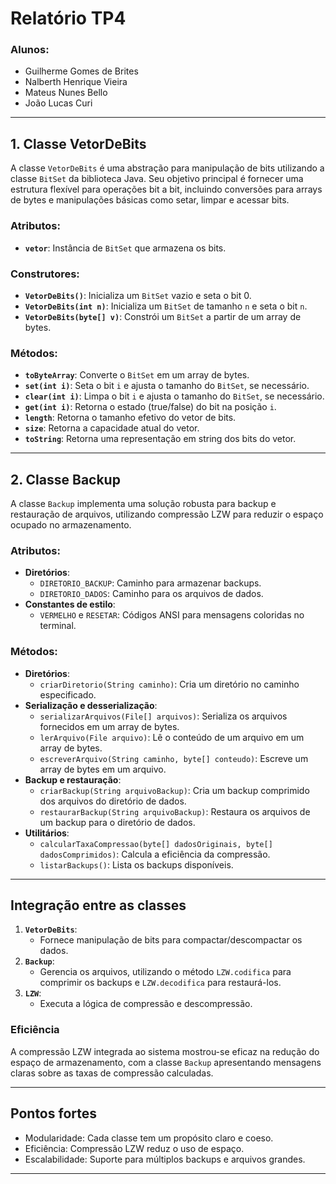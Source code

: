 # **Relatório TP4**

### **Alunos:**
- Guilherme Gomes de Brites  
- Nalberth Henrique Vieira  
- Mateus Nunes Bello  
- João Lucas Curi  

---

## **1. Classe VetorDeBits**

A classe `VetorDeBits` é uma abstração para manipulação de bits utilizando a classe `BitSet` da biblioteca Java. Seu objetivo principal é fornecer uma estrutura flexível para operações bit a bit, incluindo conversões para arrays de bytes e manipulações básicas como setar, limpar e acessar bits.

### **Atributos**:
- **`vetor`**: Instância de `BitSet` que armazena os bits.

### **Construtores**:
- **`VetorDeBits()`**: Inicializa um `BitSet` vazio e seta o bit 0.
- **`VetorDeBits(int n)`**: Inicializa um `BitSet` de tamanho `n` e seta o bit `n`.
- **`VetorDeBits(byte[] v)`**: Constrói um `BitSet` a partir de um array de bytes.

### **Métodos**:
- **`toByteArray`**: Converte o `BitSet` em um array de bytes.
- **`set(int i)`**: Seta o bit `i` e ajusta o tamanho do `BitSet`, se necessário.
- **`clear(int i)`**: Limpa o bit `i` e ajusta o tamanho do `BitSet`, se necessário.
- **`get(int i)`**: Retorna o estado (true/false) do bit na posição `i`.
- **`length`**: Retorna o tamanho efetivo do vetor de bits.
- **`size`**: Retorna a capacidade atual do vetor.
- **`toString`**: Retorna uma representação em string dos bits do vetor.

---

## **2. Classe Backup**

A classe `Backup` implementa uma solução robusta para backup e restauração de arquivos, utilizando compressão LZW para reduzir o espaço ocupado no armazenamento.

### **Atributos**:
- **Diretórios**:
  - `DIRETORIO_BACKUP`: Caminho para armazenar backups.
  - `DIRETORIO_DADOS`: Caminho para os arquivos de dados.
- **Constantes de estilo**:
  - `VERMELHO` e `RESETAR`: Códigos ANSI para mensagens coloridas no terminal.

### **Métodos**:
- **Diretórios**:
  - `criarDiretorio(String caminho)`: Cria um diretório no caminho especificado.
- **Serialização e desserialização**:
  - `serializarArquivos(File[] arquivos)`: Serializa os arquivos fornecidos em um array de bytes.
  - `lerArquivo(File arquivo)`: Lê o conteúdo de um arquivo em um array de bytes.
  - `escreverArquivo(String caminho, byte[] conteudo)`: Escreve um array de bytes em um arquivo.
- **Backup e restauração**:
  - `criarBackup(String arquivoBackup)`: Cria um backup comprimido dos arquivos do diretório de dados.
  - `restaurarBackup(String arquivoBackup)`: Restaura os arquivos de um backup para o diretório de dados.
- **Utilitários**:
  - `calcularTaxaCompressao(byte[] dadosOriginais, byte[] dadosComprimidos)`: Calcula a eficiência da compressão.
  - `listarBackups()`: Lista os backups disponíveis.

---

## **Integração entre as classes**

1. **`VetorDeBits`**:
   - Fornece manipulação de bits para compactar/descompactar os dados.
2. **`Backup`**:
   - Gerencia os arquivos, utilizando o método `LZW.codifica` para comprimir os backups e `LZW.decodifica` para restaurá-los.
3. **`LZW`**:
   - Executa a lógica de compressão e descompressão.

### **Eficiência**
A compressão LZW integrada ao sistema mostrou-se eficaz na redução do espaço de armazenamento, com a classe `Backup` apresentando mensagens claras sobre as taxas de compressão calculadas.

---

## **Pontos fortes**
- Modularidade: Cada classe tem um propósito claro e coeso.
- Eficiência: Compressão LZW reduz o uso de espaço.
- Escalabilidade: Suporte para múltiplos backups e arquivos grandes.

---
